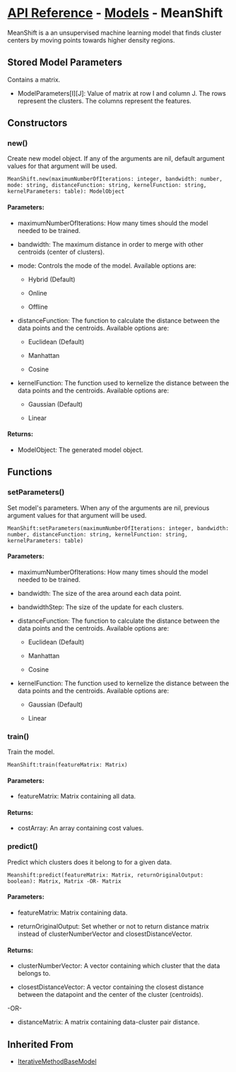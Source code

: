 # [API Reference](../../API.md) - [Models](../Models.md) - MeanShift

MeanShift is a an unsupervised machine learning model that finds cluster centers by moving points towards higher density regions.

## Stored Model Parameters

Contains a matrix.  

* ModelParameters[I][J]: Value of matrix at row I and column J. The rows represent the clusters. The columns represent the features.

## Constructors

### new()

Create new model object. If any of the arguments are nil, default argument values for that argument will be used.

```
MeanShift.new(maximumNumberOfIterations: integer, bandwidth: number, mode: string, distanceFunction: string, kernelFunction: string, kernelParameters: table): ModelObject
```

#### Parameters:

* maximumNumberOfIterations: How many times should the model needed to be trained.

* bandwidth: The maximum distance in order to merge with other centroids (center of clusters).

* mode: Controls the mode of the model. Available options are:

  * Hybrid (Default)
 
  * Online
 
  * Offline

* distanceFunction: The function to calculate the distance between the data points and the centroids. Available options are:

  * Euclidean (Default)
 
  * Manhattan

  * Cosine

* kernelFunction: The function used to kernelize the distance between the data points and the centroids. Available options are:

  * Gaussian (Default)

  * Linear

#### Returns:

* ModelObject: The generated model object.

## Functions

### setParameters()

Set model's parameters. When any of the arguments are nil, previous argument values for that argument will be used.

```
MeanShift:setParameters(maximumNumberOfIterations: integer, bandwidth: number, distanceFunction: string, kernelFunction: string, kernelParameters: table)
```

#### Parameters:

* maximumNumberOfIterations: How many times should the model needed to be trained.

* bandwidth: The size of the area around each data point.

* bandwidthStep: The size of the update for each clusters.

* distanceFunction: The function to calculate the distance between the data points and the centroids. Available options are:

  * Euclidean (Default)
 
  * Manhattan

  * Cosine

* kernelFunction: The function used to kernelize the distance between the data points and the centroids. Available options are:

  * Gaussian (Default)

  * Linear

### train()

Train the model.

```
MeanShift:train(featureMatrix: Matrix)
```

#### Parameters:

* featureMatrix: Matrix containing all data.

#### Returns:

* costArray: An array containing cost values.

### predict()

Predict which clusters does it belong to for a given data.

```
Meanshift:predict(featureMatrix: Matrix, returnOriginalOutput: boolean): Matrix, Matrix -OR- Matrix
```

#### Parameters:

* featureMatrix: Matrix containing data.

* returnOriginalOutput: Set whether or not to return distance matrix instead of clusterNumberVector and closestDistanceVector. 

#### Returns:

* clusterNumberVector: A vector containing which cluster that the data belongs to.

* closestDistanceVector: A vector containing the closest distance between the datapoint and the center of the cluster (centroids).

-OR-

* distanceMatrix: A matrix containing data-cluster pair distance.

## Inherited From

* [IterativeMethodBaseModel](IterativeMethodBaseModel.md)
